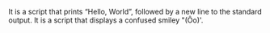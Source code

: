 It is a script that prints “Hello, World”, followed by a new line to the standard output.
It is a script that displays a confused smiley "(Ôo)'.
